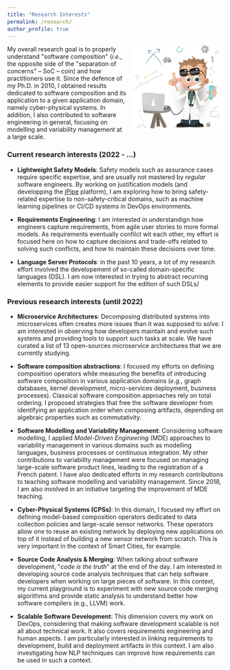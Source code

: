 ```yaml
---
title: "Research Interests"
permalink: /research/
author_profile: true
---
```


<div style="float:right; margin-bottom: 1em; margin-left: 1em;">
  <img src="/images/teacher.png" />
</div>

My overall research goal is to properly understand "software composition" (_i.e._, the opposite side of the "separation of concerns" – SoC – coin) and how practitioners use it. Since the defence of my Ph.D. in 2010, I obtained results dedicated to software composition and its application to a given application domain, namely cyber-physical systems. In addition, I also contributed to software engineering in general, focusing on modelling and variability management at a large scale.

### Current research interests (2022 - ...)

- **Lightweight Safety Models**: Safety models such as assurance cases require specific expertise, and are usually not mastered by _regular_ software engineers. By working on justification models (and developping the [jPipe](https://github.com/ace-design/jpipe) platform), I am exploring how to bring safety-related expertise to non-safety-critical domains, such as machine learning pipelines or CI/CD systems in DevOps environments.

- **Requirements Engineering**: I am interested in understandign how engineers capture requirements, from agile user stories to more formal models. As requirements eventually confilct wit each other, my effort is focused here on how to capture decisions and trade-offs related to solving such conflicts, and how to maintain these decisions over time. 

- **Language Server Protocols**: in the past 10 years, a lot of my research effort involved the developement of so-called domain-specific languages (DSL). I am now interested in trying to abstract recurring elements to provide easier support for the edition of such DSLs/

### Previous research interests (until 2022)

- **Microservice Architectures**: Decomposing distributed systems into microservices often creates more issues than it was supposed to solve. I am interested in observing how developers maintain and evolve such systems and providing tools to support such tasks at scale. We have curated a list of 13 open-sources microservice architectures that we are currently studying.

- **Software composition abstractions**: I focused my efforts on defining composition operators while measuring the benefits of introducing software composition in various application domains (_e.g._, graph databases, kernel development, micro-services deployment, business processes). Classical software composition approaches rely on total ordering. I proposed strategies that free the software developer from identifying an application order when composing artifacts, depending on algebraic properties such as commutativity. 

- **Software Modelling and Variability Management**: Considering software modelling, I applied _Model-Driven Engineering_ (MDE) approaches to variability management in various domains such as modelling languages, business processes or continuous integration. My other contributions to variability management were focused on managing large-scale software product lines, leading to the registration of a French patent. I have also dedicated efforts in my research contributions to teaching software modelling and variability management. Since 2018, I am also involved in an initiative targeting the improvement of MDE teaching.

- **Cyber-Physical Systems (CPSs)**: In this domain, I focused my effort on defining model-based composition operators dedicated to data collection policies and large-scale sensor networks. These operators allow one to reuse an existing network by deploying new applications on top of it instead of building a new sensor network from scratch. This is very important in the context of Smart Cities, for example.

- **Source Code Analysis & Merging**: When talking about software development, "_code is the truth_" at the end of the day. I am interested in developing source code analysis techniques that can help software developers when working on large pieces of software. In this context, my current playground is to experiment with new source code merging algorithms and provide static analysis to understand better how software compilers (e.g., LLVM) work.

- **Scalable Software Development**: This dimension covers my work on DevOps, considering that making software development scalable is not all about technical work. It also covers requirements engineering and human aspects. I am particularly interested in linking requirements to development, build and deployment artifacts in this context. I am also investigating how NLP techniques can improve how requirements can be used in such a context.
